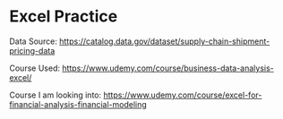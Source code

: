 # Excel Practice

Data Source: https://catalog.data.gov/dataset/supply-chain-shipment-pricing-data

Course Used: https://www.udemy.com/course/business-data-analysis-excel/

Course I am looking into: https://www.udemy.com/course/excel-for-financial-analysis-financial-modeling
